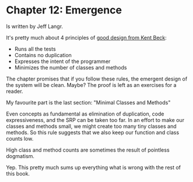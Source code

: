 # Chapter 12: Emergence

Is written by Jeff Langr.

It's pretty much about 4 principles of [good design from Kent Beck](https://www.amazon.com/gp/product/0201616416):
* Runs all the tests
* Contains no duplication
* Expresses the intent of the programmer
* Minimizes the number of classes and methods

The chapter promises that if you follow these rules, the emergent design of the system will be clean. Maybe? The proof is left as an exercises for a reader.

My favourite part is the last section: "Minimal Classes and Methods"

<div class="book-quote">
Even concepts as fundamental as elimination of duplication, code expressiveness, and the SRP can be taken too far. 
In an effort to make our classes and methods small, we might create too many tiny classes and methods. 
So this rule suggests that we also keep our function and class counts low.

High class and method counts are sometimes the result of pointless dogmatism.
</div>

Yep. This pretty much sums up everything what is wrong with the rest of this book.
